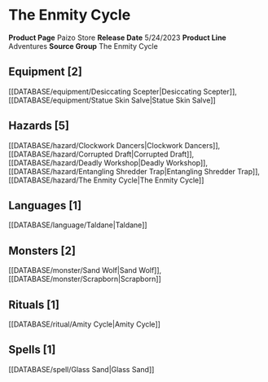 ﻿---
id: '200'
name: The Enmity Cycle
rarity: Common
type: Source

---
# The Enmity Cycle

**Product Page** Paizo Store
**Release Date** 5/24/2023
**Product Line** Adventures
**Source Group** The Enmity Cycle

## Equipment [2]

[[DATABASE/equipment/Desiccating Scepter|Desiccating Scepter]], [[DATABASE/equipment/Statue Skin Salve|Statue Skin Salve]]

## Hazards [5]

[[DATABASE/hazard/Clockwork Dancers|Clockwork Dancers]], [[DATABASE/hazard/Corrupted Draft|Corrupted Draft]], [[DATABASE/hazard/Deadly Workshop|Deadly Workshop]], [[DATABASE/hazard/Entangling Shredder Trap|Entangling Shredder Trap]], [[DATABASE/hazard/The Enmity Cycle|The Enmity Cycle]]

## Languages [1]

[[DATABASE/language/Taldane|Taldane]]

## Monsters [2]

[[DATABASE/monster/Sand Wolf|Sand Wolf]], [[DATABASE/monster/Scrapborn|Scrapborn]]

## Rituals [1]

[[DATABASE/ritual/Amity Cycle|Amity Cycle]]

## Spells [1]

[[DATABASE/spell/Glass Sand|Glass Sand]]